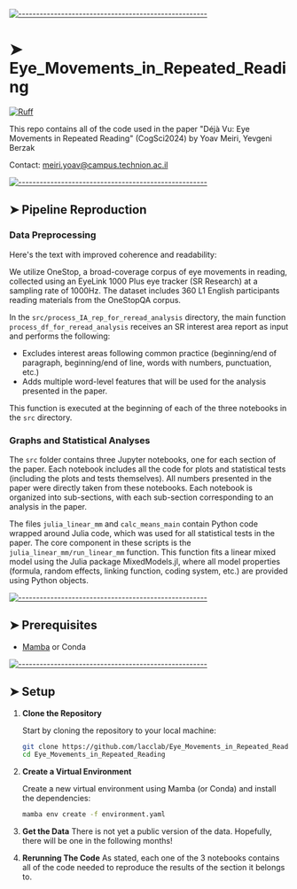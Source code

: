 <!-- ⚠️ This README has been generated from the file(s) "blueprint.md" ⚠️-->
[![-----------------------------------------------------](https://raw.githubusercontent.com/andreasbm/readme/master/assets/lines/colored.png)](#eye_movements_in_repeated_reading)

# ➤ Eye_Movements_in_Repeated_Reading

[![Ruff](https://github.com/lacclab/Eye_Movements_in_Repeated_Reading/actions/workflows/ruff.yml/badge.svg?branch=main)](https://github.com/lacclab/Eye_Movements_in_Repeated_Reading/actions/workflows/ruff.yml)

This repo contains all of the code used in the paper "Déjà Vu: Eye Movements in Repeated Reading" (CogSci2024) by Yoav Meiri, Yevgeni Berzak

Contact: meiri.yoav@campus.technion.ac.il



[![-----------------------------------------------------](https://raw.githubusercontent.com/andreasbm/readme/master/assets/lines/colored.png)](#pipeline-reproduction)

## ➤ Pipeline Reproduction

### Data Preprocessing

Here's the text with improved coherence and readability:

We utilize OneStop, a broad-coverage corpus of eye movements in reading, collected using an EyeLink 1000 Plus eye tracker (SR Research) at a sampling rate of 1000Hz. The dataset includes 360 L1 English participants reading materials from the OneStopQA corpus.

In the `src/process_IA_rep_for_reread_analysis` directory, the main function `process_df_for_reread_analysis` receives an SR interest area report as input and performs the following:

- Excludes interest areas following common practice (beginning/end of paragraph, beginning/end of line, words with numbers, punctuation, etc.)
- Adds multiple word-level features that will be used for the analysis presented in the paper.

This function is executed at the beginning of each of the three notebooks in the `src` directory.

### Graphs and Statistical Analyses

The `src` folder contains three Jupyter notebooks, one for each section of the paper. Each notebook includes all the code for plots and statistical tests (including the plots and tests themselves). All numbers presented in the paper were directly taken from these notebooks. Each notebook is organized into sub-sections, with each sub-section corresponding to an analysis in the paper. 

The files `julia_linear_mm` and `calc_means_main` contain Python code wrapped around Julia code, which was used for all statistical tests in the paper. The core component in these scripts is the `julia_linear_mm/run_linear_mm` function. This function fits a linear mixed model using the Julia package MixedModels.jl, where all model properties (formula, random effects, linking function, coding system, etc.) are provided using Python objects.


[![-----------------------------------------------------](https://raw.githubusercontent.com/andreasbm/readme/master/assets/lines/colored.png)](#prerequisites)

## ➤ Prerequisites

- [Mamba](https://github.com/conda-forge/miniforge#mambaforge) or Conda



[![-----------------------------------------------------](https://raw.githubusercontent.com/andreasbm/readme/master/assets/lines/colored.png)](#setup)

## ➤ Setup

1. **Clone the Repository**

    Start by cloning the repository to your local machine:

    ```bash
    git clone https://github.com/lacclab/Eye_Movements_in_Repeated_Reading
    cd Eye_Movements_in_Repeated_Reading
    ```

2. **Create a Virtual Environment**

    Create a new virtual environment using Mamba (or Conda) and install the dependencies:

    ```bash
    mamba env create -f environment.yaml
    ```

3. **Get the Data**
    There is not yet a public version of the data. Hopefully, there will be one in the following months!

4. **Rerunning The Code**
    As stated, each one of the 3 notebooks contains all of the code needed to reproduce the results of the section it belongs to.